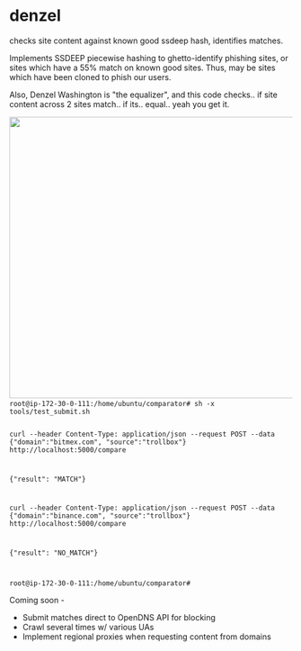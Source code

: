 # denzel
checks site content against known good ssdeep hash, identifies matches.

Implements SSDEEP piecewise hashing to ghetto-identify phishing sites, or sites which have a 55% match on known good sites. Thus, may be sites which have been cloned to phish our users.

Also, Denzel Washington is "the equalizer", and this code checks.. if site content across 2 sites match.. if its.. equal.. yeah you get it.


<img src="https://github.com/cmc/denzel/blob/master/images/denzel.jpg" width="1000" height="500">

<code>
root@ip-172-30-0-111:/home/ubuntu/comparator# sh -x tools/test_submit.sh

curl --header Content-Type: application/json --request POST --data {"domain":"bitmex.com", "source":"trollbox"} http://localhost:5000/compare
  
{"result": "MATCH"}
  
curl --header Content-Type: application/json --request POST --data {"domain":"binance.com", "source":"trollbox"} http://localhost:5000/compare

{"result": "NO_MATCH"}

root@ip-172-30-0-111:/home/ubuntu/comparator#
</code>

Coming soon - 

  - Submit matches direct to OpenDNS API for blocking
  - Crawl several times w/ various UAs
  - Implement regional proxies when requesting content from domains
